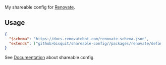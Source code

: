 My shareable config for [Renovate](https://docs.renovatebot.com/).

## Usage

```json
{
  "$schema": "https://docs.renovatebot.com/renovate-schema.json",
  "extends": ["github>bisquit/shareable-config//packages/renovate/default"]
}
```

See [Documentation](https://docs.renovatebot.com/config-presets/) about shareable config.
